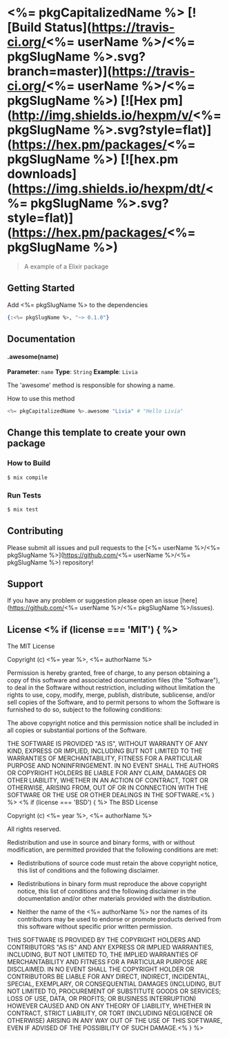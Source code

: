 # <%= pkgCapitalizedName %> [![Build Status](https://travis-ci.org/<%= userName %>/<%= pkgSlugName %>.svg?branch=master)](https://travis-ci.org/<%= userName %>/<%= pkgSlugName %>) [![Hex pm](http://img.shields.io/hexpm/v/<%= pkgSlugName %>.svg?style=flat)](https://hex.pm/packages/<%= pkgSlugName %>) [![hex.pm downloads](https://img.shields.io/hexpm/dt/<%= pkgSlugName %>.svg?style=flat)](https://hex.pm/packages/<%= pkgSlugName %>)

> A example of a Elixir package

## Getting Started

Add <%= pkgSlugName %> to the dependencies

```elixir
{:<%= pkgSlugName %>, "~> 0.1.0"}
```

## Documentation

#### .awesome(name)

**Parameter**: `name`
**Type**: `String`
**Example**: `Livia`

The 'awesome' method is responsible for showing a name.

How to use this method

```elixir
<%= pkgCapitalizedName %>.awesome "Livia" # "Hello Livia"
```

## Change this template to create your own package

### How to Build

```bash
$ mix compile
```

### Run Tests

```bash
$ mix test
```

## Contributing

Please submit all issues and pull requests to the [<%= userName %>/<%= pkgSlugName %>](https://github.com/<%= userName %>/<%= pkgSlugName %>) repository!

## Support
If you have any problem or suggestion please open an issue [here](https://github.com/<%= userName %>/<%= pkgSlugName %>/issues).

## License <% if (license === 'MIT') { %>

The MIT License

Copyright (c) <%= year %>, <%= authorName %>

Permission is hereby granted, free of charge, to any person
obtaining a copy of this software and associated documentation
files (the "Software"), to deal in the Software without
restriction, including without limitation the rights to use,
copy, modify, merge, publish, distribute, sublicense, and/or sell
copies of the Software, and to permit persons to whom the
Software is furnished to do so, subject to the following
conditions:

The above copyright notice and this permission notice shall be
included in all copies or substantial portions of the Software.

THE SOFTWARE IS PROVIDED "AS IS", WITHOUT WARRANTY OF ANY KIND,
EXPRESS OR IMPLIED, INCLUDING BUT NOT LIMITED TO THE WARRANTIES
OF MERCHANTABILITY, FITNESS FOR A PARTICULAR PURPOSE AND
NONINFRINGEMENT. IN NO EVENT SHALL THE AUTHORS OR COPYRIGHT
HOLDERS BE LIABLE FOR ANY CLAIM, DAMAGES OR OTHER LIABILITY,
WHETHER IN AN ACTION OF CONTRACT, TORT OR OTHERWISE, ARISING
FROM, OUT OF OR IN CONNECTION WITH THE SOFTWARE OR THE USE OR
OTHER DEALINGS IN THE SOFTWARE.<% } %>
<% if (license === 'BSD') { %>
The BSD License

Copyright (c) <%= year %>, <%= authorName %>

All rights reserved.

Redistribution and use in source and binary forms, with or without modification,
are permitted provided that the following conditions are met:

* Redistributions of source code must retain the above copyright notice, this
  list of conditions and the following disclaimer.

* Redistributions in binary form must reproduce the above copyright notice, this
  list of conditions and the following disclaimer in the documentation and/or
  other materials provided with the distribution.

* Neither the name of the <%= authorName %> nor the names of its
  contributors may be used to endorse or promote products derived from
  this software without specific prior written permission.

THIS SOFTWARE IS PROVIDED BY THE COPYRIGHT HOLDERS AND CONTRIBUTORS "AS IS" AND
ANY EXPRESS OR IMPLIED WARRANTIES, INCLUDING, BUT NOT LIMITED TO, THE IMPLIED
WARRANTIES OF MERCHANTABILITY AND FITNESS FOR A PARTICULAR PURPOSE ARE
DISCLAIMED. IN NO EVENT SHALL THE COPYRIGHT HOLDER OR CONTRIBUTORS BE LIABLE FOR
ANY DIRECT, INDIRECT, INCIDENTAL, SPECIAL, EXEMPLARY, OR CONSEQUENTIAL DAMAGES
(INCLUDING, BUT NOT LIMITED TO, PROCUREMENT OF SUBSTITUTE GOODS OR SERVICES;
LOSS OF USE, DATA, OR PROFITS; OR BUSINESS INTERRUPTION) HOWEVER CAUSED AND ON
ANY THEORY OF LIABILITY, WHETHER IN CONTRACT, STRICT LIABILITY, OR TORT
(INCLUDING NEGLIGENCE OR OTHERWISE) ARISING IN ANY WAY OUT OF THE USE OF THIS
SOFTWARE, EVEN IF ADVISED OF THE POSSIBILITY OF SUCH DAMAGE.<% } %>
